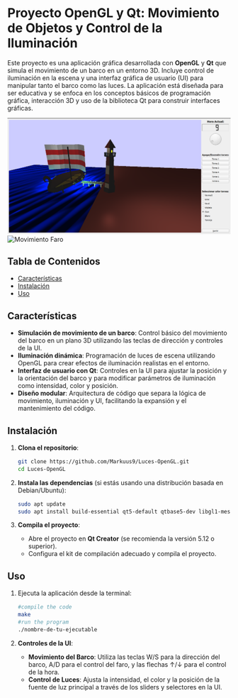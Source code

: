 # Proyecto OpenGL y Qt: Movimiento de Objetos y Control de la Iluminación

Este proyecto es una aplicación gráfica desarrollada con **OpenGL** y **Qt** que simula el movimiento de un barco en un entorno 3D. Incluye control de iluminación en la escena y una interfaz gráfica de usuario (UI) para manipular tanto el barco como las luces. La aplicación está diseñada para ser educativa y se enfoca en los conceptos básicos de programación gráfica, interacción 3D y uso de la biblioteca Qt para construir interfaces gráficas.

![Vista de la interfaz de usuario](UI.png)
![Movimiento Faro](faro.gif)

## Tabla de Contenidos

- [Características](#características)
- [Instalación](#instalación)
- [Uso](#uso)

## Características

- **Simulación de movimiento de un barco**: Control básico del movimiento del barco en un plano 3D utilizando las teclas de dirección y controles de la UI.
- **Iluminación dinámica**: Programación de luces de escena utilizando OpenGL para crear efectos de iluminación realistas en el entorno.
- **Interfaz de usuario con Qt**: Controles en la UI para ajustar la posición y la orientación del barco y para modificar parámetros de iluminación como intensidad, color y posición.
- **Diseño modular**: Arquitectura de código que separa la lógica de movimiento, iluminación y UI, facilitando la expansión y el mantenimiento del código.

## Instalación

1. **Clona el repositorio**:
    ```bash
    git clone https://github.com/Markuus9/Luces-OpenGL.git
    cd Luces-OpenGL
    ```

2. **Instala las dependencias** (si estás usando una distribución basada en Debian/Ubuntu):
    ```bash
    sudo apt update
    sudo apt install build-essential qt5-default qtbase5-dev libgl1-mesa-dev
    ```

3. **Compila el proyecto**:
    - Abre el proyecto en **Qt Creator** (se recomienda la versión 5.12 o superior).
    - Configura el kit de compilación adecuado y compila el proyecto.

## Uso

1. Ejecuta la aplicación desde la terminal:
    ```bash
    #compile the code
    make
    #run the program
    ./nombre-de-tu-ejecutable
    ```

2. **Controles de la UI**:
    - **Movimiento del Barco**: Utiliza las teclas W/S para la dirección del barco, A/D para el control del faro, y las flechas ↑/↓ para el control de la hora.
    - **Control de Luces**: Ajusta la intensidad, el color y la posición de la fuente de luz principal a través de los sliders y selectores en la UI.

